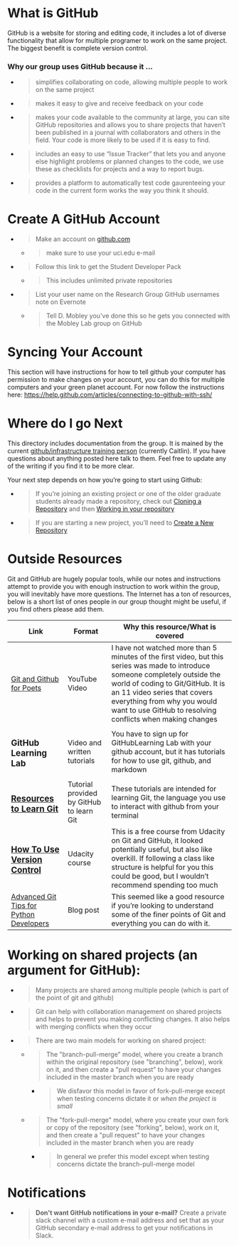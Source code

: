 # What is GitHub

GitHub is a website for storing and editing code, it includes a lot of diverse functionality that allow for multiple programer to work on the same project. The biggest benefit is complete version control.

### Why our group uses GitHub because it ...

  - > simplifies collaborating on code, allowing multiple people to work on the same project

  - > makes it easy to give and receive feedback on your code

  - > makes your code available to the community at large, you can site GitHub repositories and allows you to share projects that haven’t been published in a journal with collaborators and others in the field. Your code is more likely to be used if it is easy to find.

  - > includes an easy to use “Issue Tracker” that lets you and anyone else highlight problems or planned changes to the code, we use these as checklists for projects and a way to report bugs.

  - > provides a platform to automatically test code gaurenteeing your code in the current form works the way you think it should.

# Create A GitHub Account

  - > Make an account on [<span class="underline">github.com</span>](https://github.com)
    
      - > make sure to use your uci.edu e-mail

  - > Follow this link to get the <span class="underline">Student Developer Pack</span>
    
      - > This includes unlimited private repositories

  - > List your user name on the Research Group GitHub usernames note on Evernote
    
      - > Tell D. Mobley you've done this so he gets you connected with the Mobley Lab group on GitHub

# Syncing Your Account

This section will have instructions for how to tell github your computer has permission to make changes on your account, you can do this for multiple computers and your green planet account. For now follow the instructions here: [<span class="underline">https://help.github.com/articles/connecting-to-github-with-ssh/</span>](https://help.github.com/articles/connecting-to-github-with-ssh/)

# Where do I go Next

This directory includes documentation from the group. It is mained by the current [<span class="underline">github/infrastructure training person</span>](https://docs.google.com/document/d/1Eg8RrzOkVbDpDjGlE6ttzCz8QpbMo_QFfazVoXa1hhU/edit?usp=sharing) (currently Caitlin). If you have questions about anything posted here talk to them. Feel free to update any of the writing if you find it to be more clear.

Your next step depends on how you’re going to start using Github:

  - > If you’re joining an existing project or one of the older graduate students already made a repository, check out [<span class="underline">Cloning a Repository</span>](https://docs.google.com/document/d/1kXob_nXz-LxOyJcHq-zgJnskma10SPXm7YCy1dhujq0/edit?usp=sharing) and then [<span class="underline">Working in your repository</span>](https://docs.google.com/document/d/1Ivk_IHnZd862YWdlppmqpU_0VRKY9FbbAOZ-XNC-TN8/edit?usp=sharing)

  - > If you are starting a new project, you’ll need to [<span class="underline">Create a New Repository</span>](https://docs.google.com/document/d/1ggRCqv0VcuQnd6Ct_icz6L5P_2XNL3DxNolfG3CppC0/edit?usp=sharing)

# Outside Resources

Git and GitHub are hugely popular tools, while our notes and instructions attempt to provide you with enough instruction to work within the group, you will inevitably have more questions. The Internet has a ton of resources, below is a short list of ones people in our group thought might be useful, if you find others please add them.

<table>
<thead>
<tr class="header">
<th>Link</th>
<th>Format</th>
<th>Why this resource/What is covered</th>
</tr>
</thead>
<tbody>
<tr class="odd">
<td><a href="https://www.youtube.com/watch?v=BCQHnlnPusY&amp;list=PLRqwX-V7Uu6ZF9C0YMKuns9sLDzK6zoiV"><span class="underline">Git and Github for Poets</span></a></td>
<td>YouTube Video</td>
<td>I have not watched more than 5 minutes of the first video, but this series was made to introduce someone completely outside the world of coding to Git/GitHub. It is an 11 video series that covers everything from why you would want to use GitHub to resolving conflicts when making changes</td>
</tr>
<tr class="even">
<td><h3 id="github-learning-lab"><span class="underline">GitHub Learning Lab</span></h3></td>
<td>Video and written tutorials</td>
<td>You have to sign up for GitHubLearning Lab with your github account, but it has tutorials for how to use git, github, and markdown</td>
</tr>
<tr class="odd">
<td><h3 id="resources-to-learn-git"><a href="http://try.github.io/"><span class="underline">Resources to Learn Git</span></a></h3></td>
<td>Tutorial provided by GitHub to learn Git</td>
<td>These tutorials are intended for learning Git, the language you use to interact with github from your terminal</td>
</tr>
<tr class="even">
<td><h3 id="how-to-use-version-control"><a href="https://www.udacity.com/course/how-to-use-git-and-github--ud775"><span class="underline">How To Use Version Control</span></a></h3></td>
<td>Udacity course</td>
<td>This is a free course from Udacity on Git and GitHub, it looked potentially useful, but also like overkill. If following a class like structure is helpful for you this could be good, but I wouldn’t recommend spending too much</td>
</tr>
<tr class="odd">
<td><a href="https://realpython.com/advanced-git-for-pythonistas/"><span class="underline">Advanced Git Tips for Python Developers</span></a></td>
<td>Blog post</td>
<td>This seemed like a good resource if you’re looking to understand some of the finer points of Git and everything you can do with it.</td>
</tr>
</tbody>
</table>

# Working on shared projects (an argument for GitHub):

  - > Many projects are shared among multiple people (which is part of the point of git and github)

  - > Git can help with collaboration management on shared projects and helps to prevent you making conflicting changes. It also helps with merging conflicts when they occur

  - > There are two main models for working on shared project:
    
      - > The "branch-pull-merge" model, where you create a branch within the original repository (see "branching", below), work on it, and then create a "pull request" to have your changes included in the master branch when you are ready
        
          - > We disfavor this model in favor of fork-pull-merge except when testing concerns dictate it or *when the project is small*
    
      - > The "fork-pull-merge" model, where you create your own fork or copy of the repository (see "forking", below), work on it, and then create a "pull request" to have your changes included in the master branch when you are ready
        
          - > In general we prefer this model except when testing concerns dictate the branch-pull-merge model

# Notifications

  - > **Don't want GitHub notifications in your e-mail?** Create a private slack channel with a custom e-mail address and set that as your GitHub secondary e-mail address to get your notifications in Slack.
